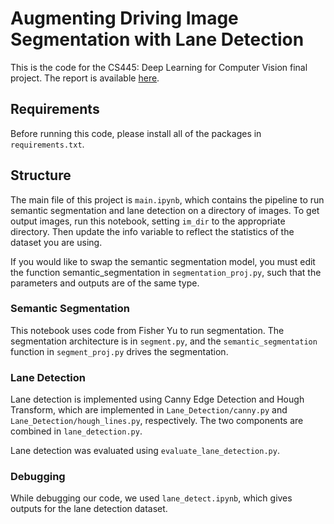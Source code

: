 # Augmenting Driving Image Segmentation with Lane Detection
This is the code for the CS445: Deep Learning for Computer Vision final project. The report is available [here](https://github.com/jlevine272/Road-Segmentation/blob/master/Lane%20Detection%20Report.pdf).

## Requirements
Before running this code, please install all of the packages in `requirements.txt`.

## Structure
The main file of this project is `main.ipynb`, which contains the pipeline to run semantic segmentation and lane detection on a directory of images. To get output images, run this notebook, setting `im_dir` to the appropriate directory. Then update the info variable to reflect the statistics of the dataset you are using.

If you would like to swap the semantic segmentation model, you must edit the function semantic_segmentation in `segmentation_proj.py`, such that the parameters and outputs are of the same type.

### Semantic Segmentation
This notebook uses code from Fisher Yu to run segmentation. The segmentation architecture is in `segment.py`, and the `semantic_segmentation` function in `segment_proj.py` drives the segmentation. 

### Lane Detection
Lane detection is implemented using Canny Edge Detection and Hough Transform, which are implemented in `Lane_Detection/canny.py` and `Lane_Detection/hough_lines.py`, respectively. The two components are combined in `lane_detection.py`.

Lane detection was evaluated using `evaluate_lane_detection.py`.

### Debugging
While debugging our code, we used `lane_detect.ipynb`, which gives outputs for the lane detection dataset.
